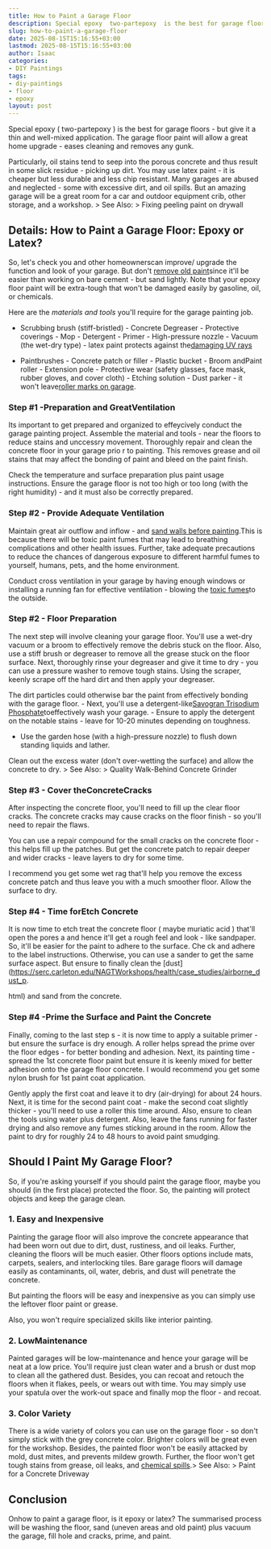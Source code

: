 ```yaml
---
title: How to Paint a Garage Floor
description: Special epoxy  two-partepoxy  is the best for garage floors
slug: how-to-paint-a-garage-floor
date: 2025-08-15T15:16:55+03:00
lastmod: 2025-08-15T15:16:55+03:00
author: Isaac
categories:
- DIY Paintings
tags:
- diy-paintings
- floor
- epoxy
layout: post
---
```

Special epoxy ( two-partepoxy ) is the best for garage floors - but give it a thin and well-mixed application. The garage floor paint will allow a great home upgrade - eases cleaning and removes any gunk.

Particularly, oil stains tend to seep into the porous concrete and thus result in some slick residue - picking up dirt. You may use latex paint - it is cheaper but less durable and less chip resistant. Many garages are abused and neglected - some with excessive dirt, and oil spills. But an amazing garage will be a great room for a car and outdoor equipment crib, other storage, and a workshop. > See Also: > Fixing peeling paint on drywall

##  Details: How to Paint a Garage Floor: Epoxy or Latex?

So, let's check you and other homeownerscan improve/ upgrade the function and look of your garage. But don't [remove old paint](https://pestpolicy.com/how-to-remove-paint-from-concrete-without-chemicals/)since it'll be easier than working on bare cement - but sand lightly. Note that your epoxy floor paint will be extra-tough that won't be damaged easily by gasoline, oil, or chemicals.

Here are the *materials and tools* you'll require for the garage painting job.

- Scrubbing brush (stiff-bristled) - Concrete Degreaser - Protective coverings - Mop - Detergent - Primer - High-pressure nozzle - Vacuum (the wet-dry type) - latex paint protects against the[damaging UV rays](https://www.cancer.org/cancer/cancer-causes/radiation-exposure/uv-radiation.html)

- Paintbrushes - Concrete patch or filler - Plastic bucket - Broom andPaint roller - Extension pole - Protective wear (safety glasses, face mask, rubber gloves, and cover cloth) - Etching solution - Dust parker - it won't leave[roller marks on garage](https://pestpolicy.com/how-to-paint-a-ceiling-without-roller-marks/).

###  Step #1 -Preparation and GreatVentilation

Its important to get prepared and organized to effeycively conduct the garage painting project. Assemble the material and tools - near the floors to reduce stains and unccessry movement. Thoroughly repair and clean the concrete floor in your garage prio r to painting. This removes grease and oil stains that may affect the bonding of paint and bleed on the paint finish.

Check the temperature and surface preparation plus paint usage instructions. Ensure the garage floor is not too high or too long (with the right humidity) - and it must also be correctly prepared.

###  Step #2 - Provide Adequate Ventilation

Maintain great air outflow and inflow - and [sand walls before painting](https://pestpolicy.com/sanding-walls-before-painting/).This is because there will be toxic paint fumes that may lead to breathing complications and other health issues. Further, take adequate precautions to reduce the chances of dangerous exposure to different harmful fumes to yourself, humans, pets, and the home environment.

Conduct cross ventilation in your garage by having enough windows or installing a running fan for effective ventilation - blowing the [toxic fumes](https://en.wikipedia.org/wiki/List_of_highly_toxic_gases)to the outside.

###  Step #2 - Floor Preparation

The next step will involve cleaning your garage floor. You'll use a wet-dry vacuum or a broom to effectively remove the debris stuck on the floor. Also, use a stiff brush or degreaser to remove all the grease stuck on the floor surface. Next, thoroughly rinse your degreaser and give it time to dry - you can use a pressure washer to remove tough stains. Using the scraper, keenly scrape off the hard dirt and then apply your degreaser.

The dirt particles could otherwise bar the paint from effectively bonding with the garage floor. - Next, you'll use a detergent-like[Savogran Trisodium Phosphate](https://www.amazon.com/dp/B0001GOGQW/?tag=p-policy-20)toeffectively wash your garage. - Ensure to apply the detergent on the notable stains - leave for 10-20 minutes depending on toughness.

- Use the garden hose (with a high-pressure nozzle) to flush down standing liquids and lather.

Clean out the excess water (don't over-wetting the surface) and allow the concrete to dry. > See Also: > Quality Walk-Behind Concrete Grinder

###  Step #3 - Cover theConcreteCracks

After inspecting the concrete floor, you'll need to fill up the clear floor cracks. The concrete cracks may cause cracks on the floor finish - so you'll need to repair the flaws.

You can use a repair compound for the small cracks on the concrete floor - this helps fill up the patches. But get the concrete patch to repair deeper and wider cracks - leave layers to dry for some time.

I recommend you get some wet rag that'll help you remove the excess concrete patch and thus leave you with a much smoother floor. Allow the surface to dry.

###  Step #4 - Time forEtch Concrete

It is now time to etch treat the concrete floor ( maybe muriatic acid ) that'll open the pores a and hence it'll get a rough feel and look - like sandpaper. So, it'll be easier for the paint to adhere to the surface. Che ck and adhere to the label instructions. Otherwise, you can use a sander to get the same surface aspect. But ensure to finally clean the [dust](https://serc.carleton.edu/NAGTWorkshops/health/case_studies/airborne_dust_p.

html) and sand from the concrete.

###  Step #4 -Prime the Surface and Paint the Concrete

Finally, coming to the last step s - it is now time to apply a suitable primer - but ensure the surface is dry enough. A roller helps spread the prime over the floor edges - for better bonding and adhesion. Next, its painting time - spread the 1st concrete floor paint but ensure it is keenly mixed for better adhesion onto the garage floor concrete. I would recommend you get some nylon brush for 1st paint coat application.

Gently apply the first coat and leave it to dry (air-drying) for about 24 hours. Next, it is time for the second paint coat - make the second coat slightly thicker - you'll need to use a roller this time around. Also, ensure to clean the tools using water plus detergent. Also, leave the fans running for faster drying and also remove any fumes sticking around in the room. Allow the paint to dry for roughly 24 to 48 hours to avoid paint smudging.

##  **Should I Paint My Garage Floor?**

So, if you're asking yourself if you should paint the garage floor, maybe you should (in the first place) protected the floor. So, the painting will protect objects and keep the garage clean.

###  **1. Easy and Inexpensive**

Painting the garage floor will also improve the concrete appearance that had been worn out due to dirt, dust, rustiness, and oil leaks. Further, cleaning the floors will be much easier. Other floors options include mats, carpets, sealers, and interlocking tiles. Bare garage floors will damage easily as contaminants, oil, water, debris, and dust will penetrate the concrete.

But painting the floors will be easy and inexpensive as you can simply use the leftover floor paint or grease.

Also, you won't require specialized skills like interior painting.

###  2. Low**Maintenance**

Painted garages will be low-maintenance and hence your garage will be neat at a low price. You'll require just clean water and a brush or dust mop to clean all the gathered dust. Besides, you can recoat and retouch the floors when it flakes, peels, or wears out with time. You may simply use your spatula over the work-out space and finally mop the floor - and recoat.

###  3. Color Variety

There is a wide variety of colors you can use on the garage floor - so don't simply stick with the grey concrete color. Brighter colors will be great even for the workshop. Besides, the painted floor won't be easily attacked by mold, dust mites, and prevents mildew growth. Further, the floor won't get tough stains from grease, oil leaks, and [chemical spills](https://ehs.ucsf.edu/chemical-spills).> See Also: > Paint for a Concrete Driveway

##  Conclusion

Onhow to paint a garage floor, is it epoxy or latex? The summarised process will be washing the floor, sand (uneven areas and old paint) plus vacuum the garage, fill hole and cracks, prime, and paint.
